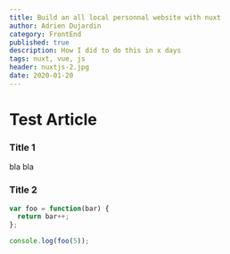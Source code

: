 ```yaml
---
title: Build an all local personnal website with nuxt
author: Adrien Dujardin
category: FrontEnd
published: true
description: How I did to do this in x days
tags: nuxt, vue, js
header: nuxtjs-2.jpg
date: 2020-01-20
---
```


# Test Article

### Title 1

bla bla

### Title 2

```js
var foo = function(bar) {
  return bar++;
};

console.log(foo(5));
```

